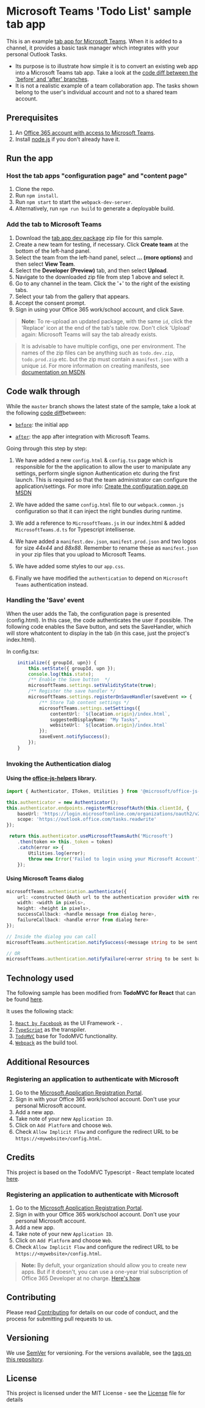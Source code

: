 # Microsoft Teams 'Todo List' sample tab app

This is an example [tab app for Microsoft Teams](https://aka.ms/microsoftteamstabsplatform).  When it is added to a channel, it provides a basic task manager which integrates with your personal Outlook Tasks.
* Its purpose is to illustrate how simple it is to convert an existing web app into a Microsoft Teams tab app.  Take a look at the [code diff between the 'before' and 'after' branches](https://github.com/OfficeDev/microsoft-teams-sample-todo/compare/85ac809a2b52b528e8323a0a14e419afca21da12...9a1224eb276fa15a76f9e4882c4abe5ae8b68a99).
* It is not a realistic example of a team collaboration app.  The tasks shown belong to the user's individual account and not to a shared team account.

## Prerequisites

1. An [Office 365 account with access to Microsoft Teams](https://github.com/OfficeDev/Microsoft-teams-docs/blob/master/teams/setup.md).
2. Install [node.js](https://nodejs.org) if you don't already have it.

## Run the app

### Host the tab apps "configuration page" and "content page"

1. Clone the repo.
2. Run `npm install`.
3. Run `npm start` to start the `webpack-dev-server`.
4. Alternatively, run `npm run build` to generate a deployable build.

### Add the tab to Microsoft Teams

1. Download the [tab app dev package](https://github.com/OfficeDev/microsoft-teams-sample-todo/raw/before-final/package/todo.dev.zip) zip file for this sample.
2. Create a new team for testing, if necessary. Click **Create team** at the bottom of the left-hand panel.
3. Select the team from the left-hand panel, select **... (more options)** and then select **View Team**.
4. Select the **Developer (Preview)** tab, and then select **Upload**.
5. Navigate to the downloaded zip file from step 1 above and select it.
6. Go to any channel in the team.  Click the '+' to the right of the existing tabs.
7. Select your tab from the gallery that appears.
8. Accept the consent prompt.
9. Sign in using your Office 365 work/school account, and click Save.

> **Note:** To re-upload an updated package, with the same `id`, click the 'Replace' icon at the end of the tab's table row.  Don't click 'Upload' again: Microsoft Teams will say the tab already exists.

> It is advisable to have multiple configs, one per environment. The names of the zip files can be anything such as `todo.dev.zip`, `todo.prod.zip` etc. but the zip must contain a `manifest.json` with a unique `id`.  For more information on creating manifests, see [documentation on MSDN](https://msdn.microsoft.com/en-us/microsoft-teams/createpackage).

## Code walk through

While the `master` branch shows the latest state of the sample, take a look at the following [code diff](https://github.com/OfficeDev/microsoft-teams-sample-todo/compare/85ac809a2b52b528e8323a0a14e419afca21da12...9a1224eb276fa15a76f9e4882c4abe5ae8b68a99)between:

* [`before`](https://github.com/OfficeDev/microsoft-teams-sample-todo/commit/85ac809a2b52b528e8323a0a14e419afca21da12): the initial app

* [`after`](https://github.com/OfficeDev/microsoft-teams-sample-todo/commit/9a1224eb276fa15a76f9e4882c4abe5ae8b68a99): the app after integration with Microsoft Teams.

Going through this step by step:

1. We have added a new `config.html` & `config.tsx` page which is responsible for the the application to allow the user to manipulate any settings, perform single signon Authentication etc during the first launch. This is required so that the team administrator can configure the application/settings.  For more info: [Create the configuration page on MSDN](https://msdn.microsoft.com/en-us/microsoft-teams/createconfigpage)

2. We have added the same `config.html` file to our `webpack.common.js` configuration so that it can inject the right bundles during runtime.

3. We add a reference to `MicrosoftTeams.js` in our index.html & added `MicrosoftTeams.d.ts` for Typescript intellisense.

4. We have added a `manifest.dev.json`, `manifest.prod.json` and two logos for size *44x44* and *88x88*. Remember to rename these as `manifest.json` in your zip files that you upload to Microsoft Teams.

5. We have added some styles to our `app.css`.

6. Finally we have modified the `authentication` to depend on `Microsoft Teams` authentication instead.

### Handling the 'Save' event

When the user adds the Tab, the configuration page is presented (config.html).  In this case, the code authenticates the user if possible.  The following code enables the Save button, and sets the SaveHandler, which will store whatcontent to display in the tab (in this case, just the project's index.html). 

In config.tsx:
```typescript
    initialize({ groupId, upn}) {
        this.setState({ groupId, upn });
        console.log(this.state);
        /** Enable the Save button  */
        microsoftTeams.settings.setValidityState(true);
        /** Register the save handler */
        microsoftTeams.settings.registerOnSaveHandler(saveEvent => {
            /** Store Tab content settings */
            microsoftTeams.settings.setSettings({
                contentUrl: `${location.origin}/index.html`,
                suggestedDisplayName: "My Tasks",
                websiteUrl: `${location.origin}/index.html`
            });
            saveEvent.notifySuccess();
        });
    }
```

### Invoking the Authentication dialog

#### Using the [office-js-helpers](https://github.com/OfficeDev/office-js-helpers) library.
```typescript
import { Authenticator, IToken, Utilities } from '@microsoft/office-js-helpers';

this.authenticator = new Authenticator();
this.authenticator.endpoints.registerMicrosoftAuth(this.clientId, {
    baseUrl: 'https://login.microsoftonline.com/organizations/oauth2/v2.0',
    scope: 'https://outlook.office.com/tasks.readwrite'
});

 return this.authenticator.useMicrosoftTeamsAuth('Microsoft')
    .then(token => this._token = token)
    .catch(error => {
        Utilities.log(error);
        throw new Error('Failed to login using your Microsoft Account');
    });
```

#### Using Microsoft Teams dialog
```typescript
microsoftTeams.authentication.authenticate({
    url: <constructed OAuth url to the authentication provider with required parameters>,
    width: <width in pixels>,
    height: <height in pixels>,
    successCallback: <handle message from dialog here>,
    failureCallback: <handle error from dialog here>
});

// Inside the dialog you can call
microsoftTeams.authentication.notifySuccess(<message string to be sent back to app>)

// OR
microsoftTeams.authentication.notifyFailure(<error string to be sent back to app>)
```

## Technology used

The following sample has been modified from **TodoMVC for React** that can be found [here](https://github.com/tastejs/todomvc/tree/gh-pages/examples/typescript-react).

It uses the following stack:

1. [`React by Facebook`](https://facebook.github.io/react/) as the UI Framework - .
2. [`TypeScript`](https://www.typescriptlang.org/) as the transpiler.
4. [`TodoMVC`](http://todomvc.com/examples/typescript-react/#/) base for TodoMVC functionality.
5. [`Webpack`](https://webpack.github.io/) as the build tool.

## Additional Resources

### Registering an application to authenticate with Microsoft

1. Go to the [Microsoft Application Registration Portal](https://apps.dev.microsoft.com).
2. Sign in with your Office 365 work/school account.  Don't use your personal Microsoft account.
2. Add a new app.
2. Take note of your new `Application ID`.
2. Click on `Add Platform` and choose `Web`.
3. Check `Allow Implicit Flow` and configure the redirect URL to be `https://<mywebsite>/config.html`.

## Credits

This project is based on the TodoMVC Typescript - React template located [here](https://github.com/tastejs/todomvc/tree/gh-pages/examples/typescript-react).

### Registering an application to authenticate with Microsoft

1. Go to the [Microsoft Application Registration Portal](https://apps.dev.microsoft.com).
2. Sign in with your Office 365 work/school account.  Don't use your personal Microsoft account.
2. Add a new app.
2. Take note of your new `Application ID`.
2. Click on `Add Platform` and choose `Web`.
3. Check `Allow Implicit Flow` and configure the redirect URL to be `https://<mywebsite>/config.html`.

>**Note:** By defult, your organization should allow you to create new apps. But if it doesn't, you can use a one-year trial subscription of Office 365 Developer at no charge. [Here's how](https://github.com/OfficeDev/Microsoft-teams-docs/blob/master/teams/setup.md).

## Contributing

Please read [Contributing](contributing.md) for details on our code of conduct, and the process for submitting pull requests to us.

## Versioning

We use [SemVer](http://semver.org/) for versioning. For the versions available, see the [tags on this repository](https://github.com/officedev/microsoft-teams-sample-todo/tags).

## License

This project is licensed under the MIT License - see the [License](LICENSE) file for details